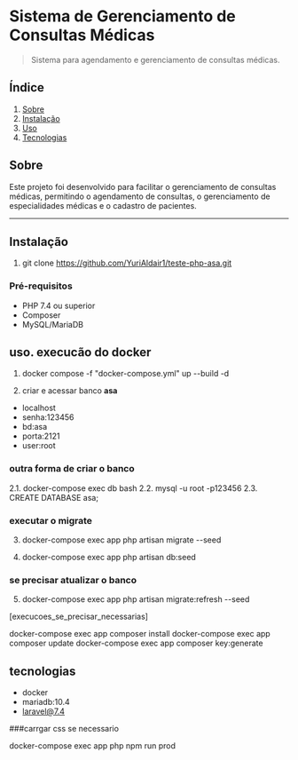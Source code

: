 # Sistema de Gerenciamento de Consultas Médicas

> Sistema para agendamento e gerenciamento de consultas médicas.

## Índice

1. [Sobre](#sobre)
2. [Instalação](#instalação)
3. [Uso](#uso)
4. [Tecnologias](#tecnologias)

## Sobre

Este projeto foi desenvolvido para facilitar o gerenciamento de consultas médicas, permitindo o agendamento de consultas, o gerenciamento de especialidades médicas e o cadastro de pacientes.

---

## Instalação

1. git clone https://github.com/YuriAldair1/teste-php-asa.git

### Pré-requisitos 

- PHP 7.4 ou superior
- Composer
- MySQL/MariaDB


## uso. execucão do docker 

1. docker compose -f "docker-compose.yml" up --build -d

2. criar e acessar banco **asa**
 - localhost
 - senha:123456
 - bd:asa
 - porta:2121
 - user:root

### outra forma de criar o banco

2.1. docker-compose exec db bash
2.2. mysql -u root -p123456
2.3. CREATE DATABASE asa;


### executar o migrate

3. docker-compose exec app php artisan migrate --seed

4. docker-compose exec app php artisan db:seed

### se precisar atualizar o banco 

5. docker-compose exec app php artisan migrate:refresh --seed

[execucoes_se_precisar_necessarias]

docker-compose exec app composer install
docker-compose exec app composer update
docker-compose exec app composer key:generate

## tecnologias

- docker
- mariadb:10.4
- laravel@7.4

###carrgar css se necessario

docker-compose exec app php npm run prod